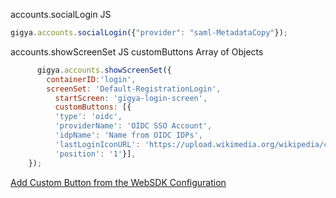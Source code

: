 accounts.socialLogin JS
``` js
gigya.accounts.socialLogin({"provider": "saml-MetadataCopy"});
```

accounts.showScreenSet JS customButtons Array of Objects
``` js
      gigya.accounts.showScreenSet({
        containerID:'login',
        screenSet: 'Default-RegistrationLogin',
          startScreen: 'gigya-login-screen',
          customButtons: [{
          'type': 'oidc',
          'providerName': 'OIDC SSO Account',
          'idpName': 'Name from OIDC IDPs',
          'lastLoginIconURL': 'https://upload.wikimedia.org/wikipedia/commons/6/66/Simplot_Logo.png',
          'position': '1'}],
    });
```

[Add Custom Button from the WebSDK Configuration](https://help.sap.com/docs/SAP_CUSTOMER_DATA_CLOUD/8b8d6fffe113457094a17701f63e3d6a/417fa48b70b21014bbc5a10ce4041860.html?q=web%20sdk%20configuration#common-use-cases)